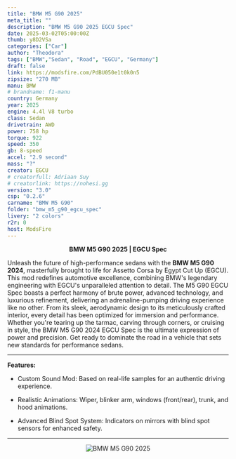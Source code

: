 ```yaml
---
title: "BMW M5 G90 2025"
meta_title: ""
description: "BMW M5 G90 2025 EGCU Spec"
date: 2025-03-02T05:00:00Z
thumb: y8D2VSa
categories: ["Car"]
author: "Theodora"
tags: ["BMW","Sedan", "Road", "EGCU", "Germany"]
draft: false
link: https://modsfire.com/PdBU050e1t0k0n5
zipsize: "270 MB"
manu: BMW
# brandname: f1-manu
country: Germany
year: 2025
engine: 4.4l V8 turbo
class: Sedan
drivetrain: AWD
power: 758 hp
torque: 922
speed: 350
gb: 8-speed
accel: "2.9 second"
mass: "?"
creator: EGCU
# creatorfull: Adriaan Suy
# creatorlink: https://nohesi.gg
version: "3.0"
csp: "0.2.6"
carname: "BMW M5 G90"
folder: "bmw_m5_g90_egcu_spec"
livery: "2 colors"
r2r: 0
host: ModsFire
---
```


<center>

**BMW M5 G90 2025 | EGCU Spec**

</center>

Unleash the future of high-performance sedans with the **BMW M5 G90 2024**, masterfully brought to life for Assetto Corsa by Egypt Cut Up (EGCU). This mod redefines automotive excellence, combining BMW's legendary engineering with EGCU's unparalleled attention to detail. The M5 G90 EGCU Spec boasts a perfect harmony of brute power, advanced technology, and luxurious refinement, delivering an adrenaline-pumping driving experience like no other. From its sleek, aerodynamic design to its meticulously crafted interior, every detail has been optimized for immersion and performance. Whether you're tearing up the tarmac, carving through corners, or cruising in style, the BMW M5 G90 2024 EGCU Spec is the ultimate expression of power and precision. Get ready to dominate the road in a vehicle that sets new standards for performance sedans.

---

**Features:**

- Custom Sound Mod: 
    Based on real-life samples for an authentic driving experience.

- Realistic Animations:
    Wiper, blinker arm, windows (front/rear), trunk, and hood animations.
- Advanced Blind Spot System: Indicators on mirrors with blind spot sensors for enhanced safety.

___

<center>
<img src="https://i.imgur.com/dYmkXb2.jpg" alt="BMW M5 G90 2025">
</center>